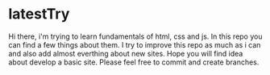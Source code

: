 # latestTry

Hi there, i'm trying to learn fundamentals of html, css and js.
In this repo you can find a few things about them.
I try to improve this repo as much as i can and also add almost everthing about new sites.
Hope you will find idea about develop a basic site.
Please feel free to commit and create branches.
